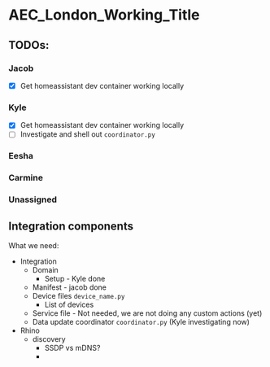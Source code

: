 # AEC_London_Working_Title

## TODOs:

### Jacob
- [X] Get homeassistant dev container working locally

### Kyle

- [X] Get homeassistant dev container working locally
- [ ] Investigate and shell out `coordinator.py`

### Eesha

### Carmine

### Unassigned  

## Integration components   
What we need:
- Integration 
	- Domain 
		- Setup - Kyle done
	- Manifest - jacob done
	- Device files `device_name.py`
		- List of devices
	- Service file - Not needed, we are not doing any custom actions (yet)
	- Data update coordinator `coordinator.py` (Kyle investigating now)
- Rhino
	- discovery
		- SSDP vs mDNS?
		- 
